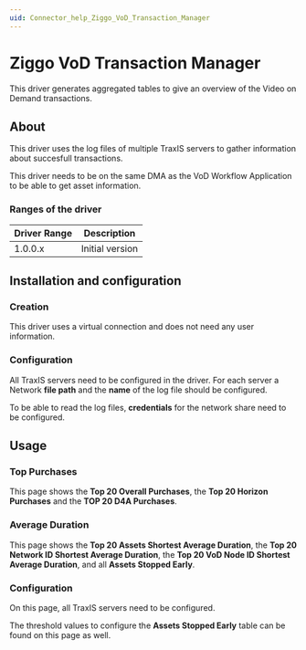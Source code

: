 ```yaml
---
uid: Connector_help_Ziggo_VoD_Transaction_Manager
---
```


# Ziggo VoD Transaction Manager

This driver generates aggregated tables to give an overview of the Video on Demand transactions.

## About

This driver uses the log files of multiple TraxIS servers to gather information about succesfull transactions.

This driver needs to be on the same DMA as the VoD Workflow Application to be able to get asset information.

### Ranges of the driver

| **Driver Range** | **Description** |
|------------------|-----------------|
| 1.0.0.x          | Initial version |

## Installation and configuration

### Creation

This driver uses a virtual connection and does not need any user information.

### Configuration

All TraxIS servers need to be configured in the driver.
For each server a Network **file path** and the **name** of the log file should be configured.

To be able to read the log files, **credentials** for the network share need to be configured.

## Usage

### Top Purchases

This page shows the **Top 20 Overall Purchases**, the **Top 20 Horizon** **Purchases** and the **TOP 20 D4A Purchases**.

### Average Duration

This page shows the **Top 20 Assets Shortest Average Duration**, the **Top 20 Network ID Shortest Average Duration**, the **Top 20 VoD Node ID Shortest Average Duration**, and all **Assets Stopped Early**.

### Configuration

On this page, all TraxIS servers need to be configured.

The threshold values to configure the **Assets Stopped Early** table can be found on this page as well.
